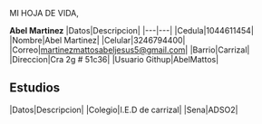 
MI HOJA DE VIDA,
<ima src="file:///C:/Users/HPLAPTOP01/Downloads/IMG-20221211-WA0003_2.jpg" width="200" heigth="250" />    

**Abel Martinez**
|Datos|Descripcion|
|---|---|
|Cedula|1044611454|
|Nombre|Abel Martinez|
|Celular|3246794400|
|Correo|martinezmattosabeljesus5@gmail.com|
|Barrio|Carrizal|
|Direccion|Cra 2g # 51c36|
|Usuario Githup|AbelMattos|

## Estudios
|Datos|Descripcion|
|Colegio|I.E.D de carrizal|
|Sena|ADSO2|
